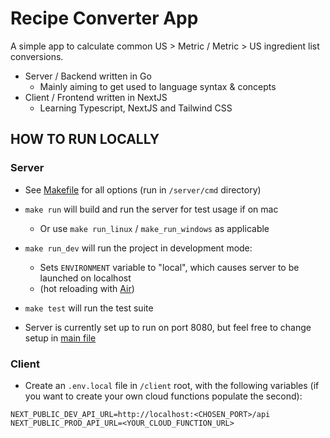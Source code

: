 # Recipe Converter App
A simple app to calculate common US > Metric / Metric > US ingredient list conversions. 

- Server / Backend written in Go
  - Mainly aiming to get used to language syntax & concepts
- Client / Frontend written in NextJS
  - Learning Typescript, NextJS and Tailwind CSS

## HOW TO RUN LOCALLY

### Server
- See [Makefile](Makefile) for all options (run in `/server/cmd` directory)
- `make run` will build and run the server for test usage if on mac
  - Or use `make run_linux` / `make_run_windows` as applicable
- `make run_dev` will run the project in development mode: 
  - Sets `ENVIRONMENT` variable to "local", which causes server to be launched on localhost
  - (hot reloading with [Air](https://github.com/cosmtrek/air))
- `make test` will run the test suite

- Server is currently set up to run on port 8080, but feel free to change setup in [main file](main.go)

### Client
- Create an `.env.local` file in `/client` root, with the following variables (if you want to create your own cloud functions populate the second):
```
NEXT_PUBLIC_DEV_API_URL=http://localhost:<CHOSEN_PORT>/api
NEXT_PUBLIC_PROD_API_URL=<YOUR_CLOUD_FUNCTION_URL>
